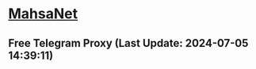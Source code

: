 
# [MahsaNet](https://t.me/mahsa_net)
## Free Telegram Proxy (Last Update: 2024-07-05 14:39:11)

    